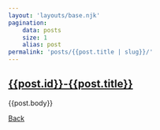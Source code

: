 ```yaml
---
layout: 'layouts/base.njk'
pagination:
    data: posts
    size: 1
    alias: post
permalink: 'posts/{{post.title | slug}}/'
---
```

<div>
    <h2>
        <a href="/posts/{{post.title | slug}}/"> 
            {{post.id}}-{{post.title}}
        </a>
    </h2>
    <p>{{post.body}}</p>
</div>

<a href="/posts">Back</a>